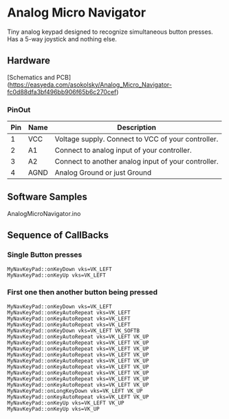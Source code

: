 # Analog Micro Navigator

Tiny analog keypad designed to recognize simultaneous button presses.
Has a 5-way joystick and nothing else.

## Hardware

[Schematics and PCB] (https://easyeda.com/asokolsky/Analog_Micro_Navigator-fc0d88dfa3bf496bb906f65b6c270cef)

### PinOut

| Pin | Name | Description |
| --- | -----| -----|
|1|VCC| Voltage supply.  Connect to VCC of your controller.|	
|2|A1| Connect to analog input of your controller.|
|3|A2| Connect to another analog input of your controller.|
|4|AGND| Analog Ground or just Ground|

## Software Samples

AnalogMicroNavigator.ino

## Sequence of CallBacks 

### Single Button presses

~~~~
MyNavKeyPad::onKeyDown vks=VK_LEFT 
MyNavKeyPad::onKeyUp vks=VK_LEFT 
~~~~

### First one then another button being pressed

~~~~
MyNavKeyPad::onKeyDown vks=VK_LEFT 
MyNavKeyPad::onKeyAutoRepeat vks=VK_LEFT 
MyNavKeyPad::onKeyAutoRepeat vks=VK_LEFT 
MyNavKeyPad::onKeyAutoRepeat vks=VK_LEFT 
MyNavKeyPad::onKeyDown vks=VK_LEFT VK_SOFTB 
MyNavKeyPad::onKeyAutoRepeat vks=VK_LEFT VK_UP 
MyNavKeyPad::onKeyAutoRepeat vks=VK_LEFT VK_UP 
MyNavKeyPad::onKeyAutoRepeat vks=VK_LEFT VK_UP 
MyNavKeyPad::onKeyAutoRepeat vks=VK_LEFT VK_UP 
MyNavKeyPad::onKeyAutoRepeat vks=VK_LEFT VK_UP 
MyNavKeyPad::onKeyAutoRepeat vks=VK_LEFT VK_UP 
MyNavKeyPad::onKeyAutoRepeat vks=VK_LEFT VK_UP 
MyNavKeyPad::onKeyAutoRepeat vks=VK_LEFT VK_UP 
MyNavKeyPad::onKeyAutoRepeat vks=VK_LEFT VK_UP 
MyNavKeyPad::onLongKeyDown vks=VK_LEFT VK_UP 
MyNavKeyPad::onKeyAutoRepeat vks=VK_LEFT VK_UP 
MyNavKeyPad::onKeyUp vks=VK_LEFT VK_UP 
MyNavKeyPad::onKeyUp vks=VK_UP 
~~~~



